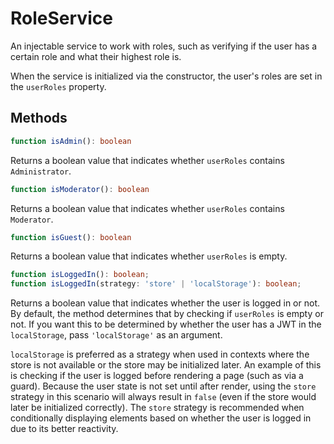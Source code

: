 # RoleService

An injectable service to work with roles, such as verifying if the user
has a certain role and what their highest role is.

When the service is initialized via the constructor, the user's roles are set in
the ``userRoles`` property.

## Methods
```typescript
function isAdmin(): boolean
```
Returns a boolean value that indicates whether ``userRoles`` contains ``Administrator``.

```typescript
function isModerator(): boolean
```
Returns a boolean value that indicates whether ``userRoles`` contains ``Moderator``.

```typescript
function isGuest(): boolean
```
Returns a boolean value that indicates whether ``userRoles`` is empty.

```typescript
function isLoggedIn(): boolean;
function isLoggedIn(strategy: 'store' | 'localStorage'): boolean;
```
Returns a boolean value that indicates whether the user is logged in or not. By default, the method determines that by checking if ``userRoles`` is empty or not. If you want this to be determined by whether the user has a JWT in the ``localStorage``, pass ``'localStorage'`` as an argument.

``localStorage`` is preferred as a strategy when used in contexts where the store is not available or the store may be initialized later. An example of this is checking if the user is logged before rendering a page (such as via a guard). Because the user state is not set until after render, using the ``store`` strategy in this scenario will always result in ``false`` (even if the store would later be initialized correctly). The ``store`` strategy is recommended when conditionally displaying elements based on whether the user is logged in due to its better reactivity.